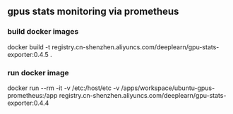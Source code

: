 ## gpus stats monitoring via prometheus

### build docker images
docker build -t registry.cn-shenzhen.aliyuncs.com/deeplearn/gpu-stats-exporter:0.4.5 .


### run docker image

docker run --rm -it -v /etc:/host/etc -v /apps/workspace/ubuntu-gpus-prometheus:/app registry.cn-shenzhen.aliyuncs.com/deeplearn/gpu-stats-exporter:0.4.4

